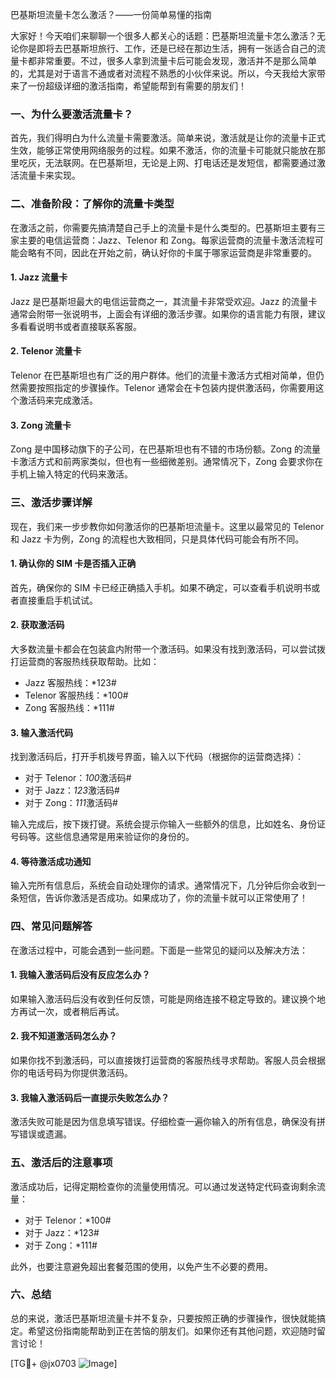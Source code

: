 巴基斯坦流量卡怎么激活？——一份简单易懂的指南

大家好！今天咱们来聊聊一个很多人都关心的话题：巴基斯坦流量卡怎么激活？无论你是即将去巴基斯坦旅行、工作，还是已经在那边生活，拥有一张适合自己的流量卡都非常重要。不过，很多人拿到流量卡后可能会发现，激活并不是那么简单的，尤其是对于语言不通或者对流程不熟悉的小伙伴来说。所以，今天我给大家带来了一份超级详细的激活指南，希望能帮到有需要的朋友们！

### 一、为什么要激活流量卡？

首先，我们得明白为什么流量卡需要激活。简单来说，激活就是让你的流量卡正式生效，能够正常使用网络服务的过程。如果不激活，你的流量卡可能就只能放在那里吃灰，无法联网。在巴基斯坦，无论是上网、打电话还是发短信，都需要通过激活流量卡来实现。

### 二、准备阶段：了解你的流量卡类型

在激活之前，你需要先搞清楚自己手上的流量卡是什么类型的。巴基斯坦主要有三家主要的电信运营商：Jazz、Telenor 和 Zong。每家运营商的流量卡激活流程可能会略有不同，因此在开始之前，确认好你的卡属于哪家运营商是非常重要的。

#### 1. Jazz 流量卡
Jazz 是巴基斯坦最大的电信运营商之一，其流量卡非常受欢迎。Jazz 的流量卡通常会附带一张说明书，上面会有详细的激活步骤。如果你的语言能力有限，建议多看看说明书或者直接联系客服。

#### 2. Telenor 流量卡
Telenor 在巴基斯坦也有广泛的用户群体。他们的流量卡激活方式相对简单，但仍然需要按照指定的步骤操作。Telenor 通常会在卡包装内提供激活码，你需要用这个激活码来完成激活。

#### 3. Zong 流量卡
Zong 是中国移动旗下的子公司，在巴基斯坦也有不错的市场份额。Zong 的流量卡激活方式和前两家类似，但也有一些细微差别。通常情况下，Zong 会要求你在手机上输入特定的代码来激活。

### 三、激活步骤详解

现在，我们来一步步教你如何激活你的巴基斯坦流量卡。这里以最常见的 Telenor 和 Jazz 卡为例，Zong 的流程也大致相同，只是具体代码可能会有所不同。

#### 1. 确认你的 SIM 卡是否插入正确
首先，确保你的 SIM 卡已经正确插入手机。如果不确定，可以查看手机说明书或者直接重启手机试试。

#### 2. 获取激活码
大多数流量卡都会在包装盒内附带一个激活码。如果没有找到激活码，可以尝试拨打运营商的客服热线获取帮助。比如：
- Jazz 客服热线：*123#
- Telenor 客服热线：*100#
- Zong 客服热线：*111#

#### 3. 输入激活代码
找到激活码后，打开手机拨号界面，输入以下代码（根据你的运营商选择）：

- 对于 Telenor：*100*激活码#
- 对于 Jazz：*123*激活码#
- 对于 Zong：*111*激活码#

输入完成后，按下拨打键。系统会提示你输入一些额外的信息，比如姓名、身份证号码等。这些信息通常是用来验证你的身份的。

#### 4. 等待激活成功通知
输入完所有信息后，系统会自动处理你的请求。通常情况下，几分钟后你会收到一条短信，告诉你激活是否成功。如果成功了，你的流量卡就可以正常使用了！

### 四、常见问题解答

在激活过程中，可能会遇到一些问题。下面是一些常见的疑问以及解决方法：

#### 1. 我输入激活码后没有反应怎么办？
如果输入激活码后没有收到任何反馈，可能是网络连接不稳定导致的。建议换个地方再试一次，或者稍后再试。

#### 2. 我不知道激活码怎么办？
如果你找不到激活码，可以直接拨打运营商的客服热线寻求帮助。客服人员会根据你的电话号码为你提供激活码。

#### 3. 我输入激活码后一直提示失败怎么办？
激活失败可能是因为信息填写错误。仔细检查一遍你输入的所有信息，确保没有拼写错误或遗漏。

### 五、激活后的注意事项

激活成功后，记得定期检查你的流量使用情况。可以通过发送特定代码查询剩余流量：
- 对于 Telenor：*100#
- 对于 Jazz：*123#
- 对于 Zong：*111#

此外，也要注意避免超出套餐范围的使用，以免产生不必要的费用。

### 六、总结

总的来说，激活巴基斯坦流量卡并不复杂，只要按照正确的步骤操作，很快就能搞定。希望这份指南能帮助到正在苦恼的朋友们。如果你还有其他问题，欢迎随时留言讨论！

[TG💪+ @jx0703 ![Image](https://github.com/user-attachments/assets/dbca1d08-cadb-493c-b0ec-ad6f7a83f270)]